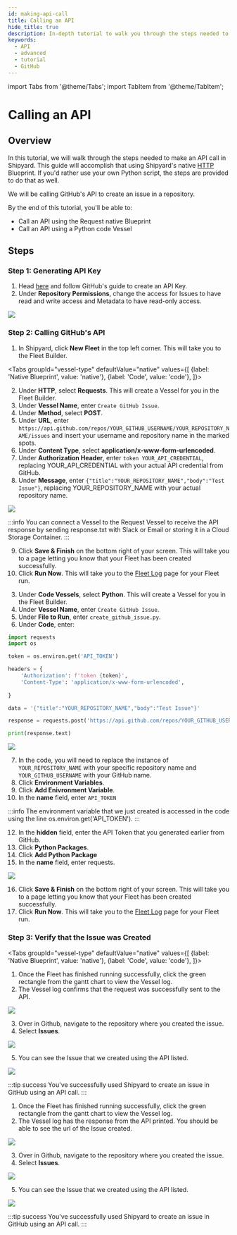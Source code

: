 ```yaml
---
id: making-api-call
title: Calling an API
hide_title: true
description: In-depth tutorial to walk you through the steps needed to call an API.
keywords:
  - API
  - advanced
  - tutorial
  - GitHub
---
```


import Tabs from '@theme/Tabs';
import TabItem from '@theme/TabItem';

# Calling an API

## Overview

In this tutorial, we will walk through the steps needed to make an API call in Shipyard. This guide will accomplish that using Shipyard's native [HTTP](../blueprint-library/http/http-requests.md) Blueprint. If you'd rather use your own Python script, the steps are provided to do that as well.

We will be calling GitHub's API to create an issue in a repository. 

By the end of this tutorial, you'll be able to: 

- Call an API using the Request native Blueprint
- Call an API using a Python code Vessel

## Steps

### Step 1: Generating API Key

1. Head [here](https://docs.github.com/en/authentication/keeping-your-account-and-data-secure/creating-a-personal-access-token) and follow GitHub's guide to create an API Key.
2. Under **Repository Permissions**, change the access for Issues to have read and write access and Metadata to have read-only access.

![](../.gitbook/assets/shipyard_2022_12_12_13_32_39.png)

### Step 2: Calling GitHub's API

1. In Shipyard, click **New Fleet** in the top left corner. This will take you to the Fleet Builder.

<Tabs
groupId="vessel-type"
defaultValue="native"
values={[
{label: 'Native Blueprint', value: 'native'},
{label: 'Code', value: 'code'},
]}>
<TabItem value="native">

2. Under **HTTP**, select **Requests**. This will create a Vessel for you in the Fleet Builder.
3. Under **Vessel Name**, enter `Create GitHub Issue`.
4. Under **Method**, select **POST**.
5. Under **URL**, enter `https://api.github.com/repos/YOUR_GITHUB_USERNAME/YOUR_REPOSITORY_NAME/issues` and insert your username and repository name in the marked spots.
6. Under **Content Type**, select **application/x-www-form-urlencoded**.
7. Under **Authorization Header**, enter `token YOUR_API_CREDENTIAL`, replacing YOUR_API_CREDENTIAL with your actual API credential from GitHub.
8. Under **Message**, enter `{"title":"YOUR_REPOSITORY_NAME","body":"Test Issue"}`, replacing YOUR_REPOSITORY_NAME with your actual repository name.

![](../.gitbook/assets/shipyard_2022_12_13_09_51_19.png)

:::info
You can connect a Vessel to the Request Vessel to receive the API response by sending response.txt with Slack or Email or storing it in a Cloud Storage Container. 
:::

9. Click **Save & Finish** on the bottom right of your screen. This will take you to a page letting you know that your Fleet has been created successfully. 
10. Click **Run Now**. This will take you to the [Fleet Log](../reference/logs/fleet-logs.md) page for your Fleet run.

</TabItem>

<TabItem value="code">

3. Under **Code Vessels**, select **Python**. This will create a Vessel for you in the Fleet Builder.
4. Under **Vessel Name**, enter `Create GitHub Issue`.
5. Under **File to Run**, enter `create_github_issue.py`.
6. Under **Code**, enter:

```python
import requests
import os

token = os.environ.get('API_TOKEN')

headers = {
    'Authorization': f'token {token}',
    'Content-Type': 'application/x-www-form-urlencoded',
    
}

data = '{"title":"YOUR_REPOSITORY_NAME","body":"Test Issue"}'

response = requests.post('https://api.github.com/repos/YOUR_GITHUB_USERNAME/YOUR_REPOSITORY_NAME/issues', headers=headers, data=data)

print(response.text)
```
![](../.gitbook/assets/shipyard_2022_12_12_14_50_12.png)

7. In the code, you will need to replace the instance of `YOUR_REPOSITORY_NAME` with your specific repository name and `YOUR_GITHUB_USERNAME` with your GitHub name.
8. Click **Environment Variables**.
9.  Click **Add Enivronment Variable**.
10. In the **name** field, enter `API_TOKEN`

:::info
The environment variable that we just created is accessed in the code using the line os.environ.get('API_TOKEN').
:::

12. In the **hidden** field, enter the API Token that you generated earlier from GitHub.
13. Click **Python Packages**.
14. Click **Add Python Package**
15. In the **name** field, enter requests.
    
![](../.gitbook/assets/shipyard_2022_12_12_14_57_51.png)

16. Click **Save & Finish** on the bottom right of your screen. This will take you to a page letting you know that your Fleet has been created successfully. 
17. Click **Run Now**. This will take you to the [Fleet Log](../reference/logs/fleet-logs.md) page for your Fleet run.

</TabItem>
</Tabs>

### Step 3: Verify that the Issue was Created

<Tabs
groupId="vessel-type"
defaultValue="native"
values={[
{label: 'Native Blueprint', value: 'native'},
{label: 'Code', value: 'code'},
]}>
<TabItem value="native">

1. Once the Fleet has finished running successfully, click the green rectangle from the gantt chart to view the Vessel log.
2. The Vessel log confirms that the request was successfully sent to the API.

![](../.gitbook/assets/shipyard_2022_12_13_09_56_48.png)

3. Over in Github, navigate to the repository where you created the issue.
4. Select **Issues**.

![](../.gitbook/assets/shipyard_2022_12_12_15_18_09.png)

5. You can see the Issue that we created using the API listed.

![](../.gitbook/assets/shipyard_2022_12_12_15_19_00.png)

:::tip success
You've successfully used Shipyard to create an issue in GitHub using an API call.
:::
</TabItem>

<TabItem value="code">

1. Once the Fleet has finished running successfully, click the green rectangle from the gantt chart to view the Vessel log.
2. The Vessel log has the response from the API printed. You should be able to see the url of the Issue created.

![](../.gitbook/assets/shipyard_2022_12_12_15_16_09.png)

3. Over in Github, navigate to the repository where you created the issue. 
4. Select **Issues**.

![](../.gitbook/assets/shipyard_2022_12_12_15_18_09.png)

5. You can see the Issue that we created using the API listed.

![](../.gitbook/assets/shipyard_2022_12_12_15_19_00.png)

:::tip success
You've successfully used Shipyard to create an issue in GitHub using an API call.
:::
</TabItem>
</Tabs>

